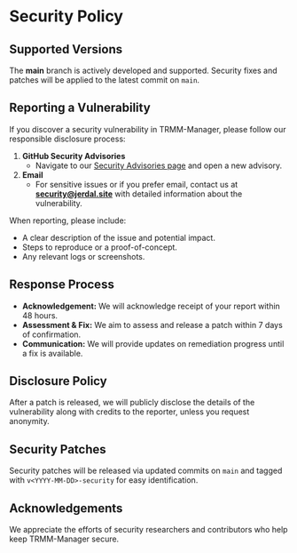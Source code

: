 # Security Policy

## Supported Versions

The **main** branch is actively developed and supported. Security fixes and patches will be applied to the latest commit on `main`. 

## Reporting a Vulnerability

If you discover a security vulnerability in TRMM-Manager, please follow our responsible disclosure process:

1. **GitHub Security Advisories**
   - Navigate to our [Security Advisories page](https://github.com/Jerdal-F/TRMM-Manager/security/advisories) and open a new advisory.
2. **Email**
   - For sensitive issues or if you prefer email, contact us at **security@jerdal.site** with detailed information about the vulnerability.

When reporting, please include:
- A clear description of the issue and potential impact.
- Steps to reproduce or a proof-of-concept.
- Any relevant logs or screenshots.

## Response Process

- **Acknowledgement:** We will acknowledge receipt of your report within 48 hours.
- **Assessment & Fix:** We aim to assess and release a patch within 7 days of confirmation.
- **Communication:** We will provide updates on remediation progress until a fix is available.

## Disclosure Policy

After a patch is released, we will publicly disclose the details of the vulnerability along with credits to the reporter, unless you request anonymity.

## Security Patches

Security patches will be released via updated commits on `main` and tagged with `v<YYYY-MM-DD>-security` for easy identification.

## Acknowledgements

We appreciate the efforts of security researchers and contributors who help keep TRMM-Manager secure.
